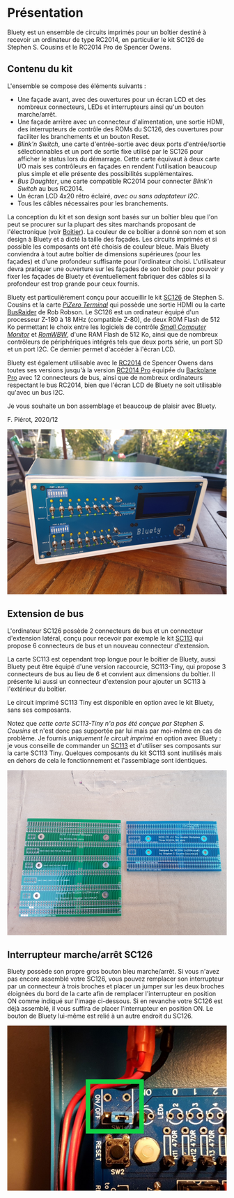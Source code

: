 # Présentation<A id="a2"></A>

Bluety est un ensemble de circuits imprimés pour un boîtier destiné à recevoir un ordinateur de type RC2014, en particulier le kit SC126
de Stephen S. Cousins et le RC2014 Pro de Spencer Owens.

## Contenu du kit<A id="a3"></A>

L'ensemble se compose des éléments suivants :

- Une façade avant, avec des ouvertures pour un écran LCD et des nombreux connecteurs, LEDs et interrupteurs ainsi qu'un bouton marche/arrêt.
- Une façade arrière avec un connecteur d'alimentation, une sortie HDMI, des interrupteurs de contrôle des ROMs du SC126, des ouvertures
  pour faciliter les branchements et un bouton Reset.
- *Blink'n Switch*, une carte d'entrée-sortie avec deux ports d'entrée/sortie sélectionnables et un port de  sortie fixe utilisé par le
  SC126 pour afficher le status lors du démarrage. Cette carte équivaut à deux carte I/O mais ses contrôleurs en façades en rendent
  l'utilisation beaucoup plus simple et elle présente des possibilités supplémentaires.
- *Bus Daughter*, une carte compatible RC2014 pour connecter *Blink'n Switch* au bus RC2014.
- Un écran LCD 4x20 rétro éclairé, *avec ou sans adaptateur I2C*.
- Tous les câbles nécessaires pour les branchements.

La conception du kit et son design sont basés sur un boîtier bleu que l'on peut se procurer sur la plupart des sites marchands proposant
de l'électronique (voir [Boitier](#boîtier)). La couleur de ce boîtier a donné son nom et son design à Bluety et a dicté la taille des
façades. Les circuits imprimés et si possible les composants ont été choisis de couleur bleue. Mais Bluety conviendra à tout autre
boîtier de dimensions supérieures (pour les façades) et d'une profondeur suffisante pour l'ordinateur choisi. L'utilisateur devra
pratiquer une ouverture sur les façades de son boîtier pour pouvoir y fixer les façades de Bluety et éventuellement fabriquer des câbles
si la profondeur est trop grande pour ceux fournis.

Bluety est particulièrement conçu pour accueillir le kit [SC126](https://www.tindie.com/products/tindiescx/sc126-z180-sbc-motherboard-kit/)
de Stephen S. Cousins et la carte *[PiZero Terminal](https://www.tindie.com/products/semachthemonkey/raspberry-pi-zero-serial-terminal-for-rc2014/?pt=ac_prod_search)*
qui possède une sortie HDMI ou la carte [BusRaider](https://www.tindie.com/products/robdobson/play-retro-games-rc2014-graphics-kit/) de Rob Robson.
Le SC126 est un ordinateur équipé d'un processeur Z-180 à 18 MHz (compatible Z-80), de deux ROM Flash de 512 Ko permettant le choix entre les
logiciels de contrôle [*Small Computer Monitor*](https://smallcomputercentral.wordpress.com/small-computer-monitor/) et
[*RomWBW*](https://github.com/wwarthen/RomWBW), d'une RAM Flash de 512 Ko, ainsi que de nombreux contrôleurs de périphériques
intégrés tels que deux ports série, un port SD et un port I2C. Ce dernier permet d'accéder à l'écran LCD.

Bluety est également utilisable avec le [RC2014](https://www.tindie.com/stores/Semachthemonkey/) de Spencer Owens dans toutes ses
versions jusqu'à la version [RC2014 Pro](https://www.tindie.com/products/Semachthemonkey/backplane-pro-for-rc2014-z80-homebrew-computer/)
équipée du [Backplane Pro](https://www.tindie.com/products/Semachthemonkey/backplane-pro-for-rc2014-z80-homebrew-computer/) avec 12
connecteurs de bus, ainsi que de nombreux ordinateurs respectant le bus RC2014, bien que l'écran LCD de Bluety ne soit utilisable
qu'avec un bus I2C.

Je vous souhaite un bon assemblage et beaucoup de plaisir avec Bluety.

F. Piérot, 2020/12

<img src="Pictures/finished.jpg" alt="Bluety terminé"  />

## Extension de bus<A id="a4"></A>

L'ordinateur SC126 possède 2 connecteurs de bus et un connecteur d'extension latéral, conçu pour recevoir par exemple le kit
[SC113](https://www.tindie.com/products/tindiescx/sc113-modular-backplane-kit-for-rc2014/?pt=ac_prod_search) qui propose 6
connecteurs de bus et un nouveau connecteur d'extension.

La carte SC113 est cependant trop longue pour le boîtier de Bluety, aussi Bluety peut être équipé d'une version raccourcie,
SC113-Tiny, qui propose 3 connecteurs de bus au lieu de 6 et convient aux dimensions du boîtier. Il présente lui aussi un
connecteur d'extension pour ajouter un SC113 à l'extérieur du boîtier.

Le circuit imprimé SC113 Tiny est disponible en option avec le kit Bluety, sans ses composants.

Notez que *cette carte SC113-Tiny n'a pas été conçue par Stephen S. Cousins* et n'est donc pas supportée par lui mais
par moi-même en cas de problème. Je fournis *uniquement le circuit imprimé* en option avec Bluety : je vous conseille
de commander un [SC113](https://www.tindie.com/products/tindiescx/sc113-modular-backplane-kit-for-rc2014/) et d'utiliser
ses composants sur la carte SC113 Tiny. Quelques composants du kit SC113 sont inutilisés mais en dehors de cela le
fonctionnement et l'assemblage sont identiques.

<img src="Pictures/SC113tiny.jpg" alt="SC113 à côté de SC113 Tiny" style="zoom: 50%;" />

## Interrupteur marche/arrêt SC126<A id="a5"></A>

Bluety possède son propre gros bouton bleu marche/arrêt. Si vous n'avez pas encore assemblé votre SC126, vous pouvez remplacer
son interrupteur par un connecteur à trois broches et placer un jumper sur les deux broches éloignées du bord de la carte afin
de remplacer l'interrupteur en position ON comme indiqué sur l'image ci-dessous. Si en revanche votre SC126 est déjà assemblé,
il vous suffira de placer l'interrupteur en position ON. Le bouton de Bluety lui-même est relié à un autre endroit du SC126.

<img src="Pictures/97-contact.jpg" alt="Remplacement on/off" style="zoom:50%;" />
